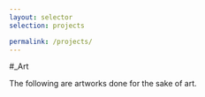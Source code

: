 ```yaml
---
layout: selector
selection: projects

permalink: /projects/
---
```

#_Art


The following are artworks done for the sake of art.
